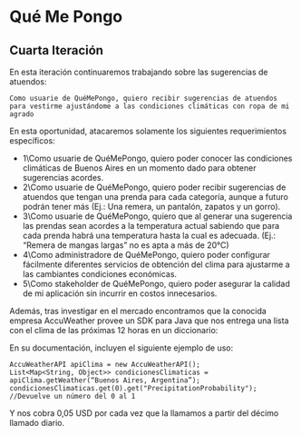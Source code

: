 # Qué Me Pongo

## Cuarta Iteración

En esta iteración continuaremos trabajando sobre las sugerencias de atuendos:
~~~
Como usuarie de QuéMePongo, quiero recibir sugerencias de atuendos para vestirme ajustándome a las condiciones climáticas con ropa de mi agrado
~~~

En esta oportunidad, atacaremos solamente los siguientes requerimientos específicos:

- 1\Como usuarie de QuéMePongo, quiero poder conocer las condiciones climáticas de Buenos Aires en un momento dado para obtener sugerencias acordes.
- 2\Como usuarie de QuéMePongo, quiero poder recibir sugerencias de atuendos que tengan una prenda para cada categoría, aunque a futuro podrán tener más (Ej.: Una remera, un pantalón, zapatos y un gorro).
- 3\Como usuarie de QuéMePongo, quiero que al generar una sugerencia las prendas sean acordes a la temperatura actual sabiendo que para cada prenda habrá una temperatura hasta la cual es adecuada. (Ej.: “Remera de mangas largas” no es apta a más de 20°C)
- 4\Como administradore de QuéMePongo, quiero poder configurar fácilmente diferentes servicios de obtención del clima para ajustarme a las cambiantes condiciones económicas.
- 5\Como stakeholder de QuéMePongo, quiero poder asegurar la calidad de mi aplicación sin incurrir en costos innecesarios.

Además, tras investigar en el mercado encontramos que la conocida empresa AccuWeather provee un SDK para Java que nos entrega una lista con el clima de las próximas 12 horas en un diccionario:


En su documentación, incluyen el siguiente ejemplo de uso:
~~~
AccuWeatherAPI apiClima = new AccuWeatherAPI();
List<Map<String, Object>> condicionesClimaticas = apiClima.getWeather(“Buenos Aires, Argentina”);  condicionesClimaticas.get(0).get("PrecipitationProbability"); //Devuelve un número del 0 al 1
~~~
Y nos cobra 0,05 USD por cada vez que la llamamos a partir del décimo llamado diario.
